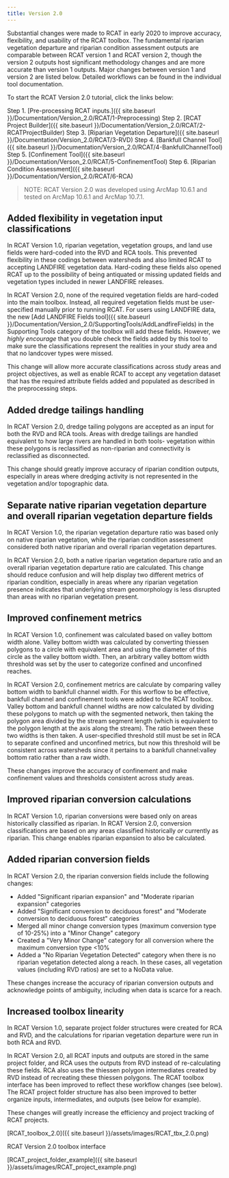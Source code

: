 ```yaml
---
title: Version 2.0
---
```


Substantial changes were made to RCAT in early 2020 to improve accuracy, flexibility, and usability of the RCAT toolbox. The fundamental riparian vegetation departure and riparian condition assessment outputs are comparable between RCAT version 1 and RCAT version 2, though the version 2 outputs host significant methodology changes and are more accurate than version 1 outputs. Major changes between version 1 and version 2 are listed below. Detailed workflows can be found in the individual tool documentation. 

To start the RCAT Version 2.0 tutorial, click the links below:

Step 1. [Pre-processing RCAT inputs.]({{ site.baseurl }}/Documentation/Version_2.0/RCAT/1-Preprocessing) 
Step 2. [RCAT Project Builder]({{ site.baseurl }}/Documentation/Version_2.0/RCAT/2-RCATProjectBuilder)
Step 3. [Riparian Vegetation Departure]({{ site.baseurl }}/Documentation/Version_2.0/RCAT/3-RVD)
Step 4. [Bankfull Channel Tool]({{ site.baseurl }}/Documentation/Version_2.0/RCAT/4-BankfullChannelTool)
Step 5. [Confinement Tool]({{ site.baseurl }}/Documentation/Verson_2.0/RCAT/5-ConfinementTool)
Step 6. [Riparian Condition Assessment]({{ site.baseurl }}/Documentation/Version_2.0/RCAT/6-RCA)

> NOTE: RCAT Version 2.0 was developed using ArcMap 10.6.1 and tested on ArcMap 10.6.1 and ArcMap 10.7.1.

## Added flexibility in vegetation input classifications

In RCAT Version 1.0, riparian vegetation, vegetation groups, and land use fields were hard-coded into the RVD and RCA tools. This prevented flexibility in these codings between watersheds and also limited RCAT to accepting LANDFIRE vegetation data. Hard-coding these fields also opened RCAT up to the possibility of being antiquated or missing updated fields and vegetation types included in newer LANDFIRE releases.

In RCAT Version 2.0, none of the required vegetation fields are hard-coded into the main toolbox. Instead, all required vegetation fields must be user-specified manually prior to running RCAT. For users using LANDFIRE data, the new [Add LANDFIRE Fields tool]({{ site.baseurl }}/Documentation/Version_2.0/SupportingTools/AddLandfireFields) in the Supporting Tools category of the toolbox will add these fields. However, we *highly encourage* that you double check the fields added by this tool to make sure the classifications represent the realities in your study area and that no landcover types were missed. 

This change will allow more accurate classifications across study areas and project objectives, as well as enable RCAT to accept any vegetation dataset that has the required attribute fields added and populated as described in the preprocessing steps.

## Added dredge tailings handling

In RCAT Version 2.0, dredge tailing polygons are accepted as an input for both the RVD and RCA tools. Areas with dredge tailings are handled equivalent to how large rivers are handled in both tools- vegetation within these polygons is reclassified as non-riparian and connectivity is reclassified as disconnected. 

This change should greatly improve accuracy of riparian condition outputs, especially in areas where dredging activity is not represented in the vegetation and/or topographic data.

## Separate native riparian vegetation departure and overall riparian vegetation departure fields

In RCAT Version 1.0, the riparian vegetation departure ratio was based only on native riparian vegetation, while the riparian condition assessment considered both native riparian and overall riparian vegetation departures. 

In RCAT Version 2.0, both a native riparian vegetation departure ratio and an overall riparian vegetation departure ratio are calculated. This change should reduce confusion and will help display two different metrics of riparian condition, especially in areas where any riparian vegetation presence indicates that underlying stream geomorphology is less disrupted than areas with no riparian vegetation present.

## Improved confinement metrics

In RCAT Version 1.0, confinement was calculated based on valley bottom width alone. Valley bottom width was calculated by converting thiessen polygons to a circle with equivalent area and using the diameter of this circle as the valley bottom width. Then, an arbitrary valley bottom width threshold was set by the user to categorize confined and unconfined reaches. 

In RCAT Version 2.0, confinement metrics are calculate by comparing valley bottom width to bankfull channel width. For this worflow to be effective, bankfull channel and confinement tools were added to the RCAT toolbox. Valley bottom and bankfull channel widths are now calculated by dividing these polygons to match up with the segmented network, then taking the polygon area divided by the stream segment length (which is equivalent to the polygon length at the axis along the stream). The ratio between these two widths is then taken. A user-specified threshold still must be set in RCA to separate confined and unconfined metrics, but now this threshold will be consistent across watersheds since it pertains to a bankfull channel:valley bottom ratio rather than a raw width. 

These changes improve the accuracy of confinement and make confinement values and thresholds consistent across study areas.

## Improved riparian conversion calculations

In RCAT Version 1.0, riparian conversions were based only on areas historically classified as riparian. In RCAT Version 2.0, conversion classifications are based on any areas classified historically *or* currently as riparian. This change enables riparian expansion to also be calculated.

## Added riparian conversion fields

In RCAT Version 2.0, the riparian conversion fields include the following changes:
- Added "Significant riparian expansion" and "Moderate riparian expansion" categories
- Added "Significant conversion to deciduous forest" and "Moderate conversion to deciduous forest" categories
- Merged all minor change conversion types (maximum conversion type of 10-25%) into a "Minor Change" category
- Created a "Very Minor Change" category for all conversion where the maximum conversion type <10%
- Added a "No Riparian Vegetation Detected" category when there is no riparian vegetation detected along a reach. In these cases, all vegetation values (including RVD ratios) are set to a NoData value.

These changes increase the accuracy of riparian conversion outputs and acknowledge points of ambiguity, including when data is scarce for a reach.

## Increased toolbox linearity

In RCAT Version 1.0, separate project folder structures were created for RCA and RVD, and the calculations for riparian vegetation departure were run in both RCA and RVD. 

In RCAT Version 2.0, all RCAT inputs and outputs are stored in the same project folder, and RCA uses the outputs from RVD instead of re-calculating these fields. RCA also uses the thiessen polygon intermediates created by RVD instead of recreating these thiessen polygons. The RCAT toolbox interface has been improved to reflect these workflow changes (see below). The RCAT project folder structure has also been improved to better organize inputs, intermediates, and outputs (see below for example).

These changes will greatly increase the efficiency and project tracking of RCAT projects. 

[RCAT_toolbox_2.0]({{ site.baseurl }}/assets/images/RCAT_tbx_2.0.png)

RCAT Version 2.0 toolbox interface

[RCAT_project_folder_example]({{ site.baseurl }}/assets/images/RCAT_project_example.png)
